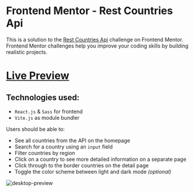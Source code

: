 # Frontend Mentor - Rest Countries Api

This is a solution to the [Rest Countries Api](https://www.frontendmentor.io/solutions/rest-countries-api-Ta7eGVdw9N) challenge on Frontend Mentor. Frontend Mentor challenges help you improve your coding skills by building realistic projects.

# [Live Preview](https://ecommerce-landing-page16210.netlify.app/)

## Technologies used:

- `React.js` & `Sass` for frontend
- `Vite.js` as module bundler

Users should be able to:

* See all countries from the API on the homepage
* Search for a country using an `input` field
* Filter countries by region
* Click on a country to see more detailed information on a separate page
* Click through to the border countries on the detail page
* Toggle the color scheme between light and dark mode *(optional)*

![desktop-preview](https://user-images.githubusercontent.com/110178135/230194558-57cc99f6-ae67-4a7f-bbd4-704abc18e0a5.jpg)

